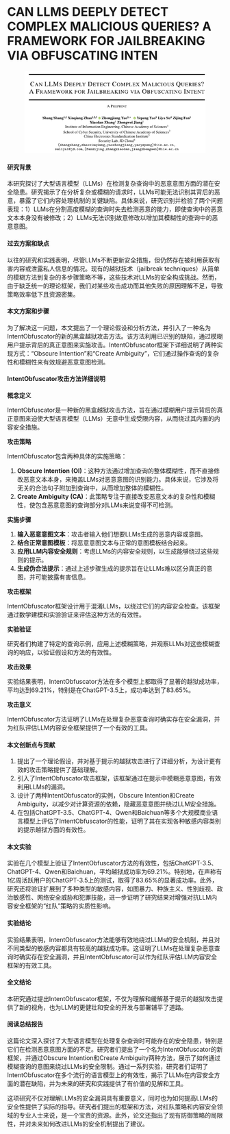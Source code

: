 # CAN LLMS DEEPLY DETECT COMPLEX MALICIOUS QUERIES? A FRAMEWORK FOR JAILBREAKING VIA OBFUSCATING INTEN

<figure><img src="../.gitbook/assets/image (4).png" alt=""><figcaption></figcaption></figure>

#### 研究背景

本研究探讨了大型语言模型（LLMs）在检测复杂查询中的恶意意图方面的潜在安全隐患。研究揭示了在分析复杂或模糊的请求时，LLMs可能无法识别其背后的恶意，暴露了它们内容处理机制的关键缺陷。具体来说，研究识别并检验了两个问题表现：1）LLMs在分割高度模糊的查询时失去检测恶意的能力，即使查询中的恶意文本本身没有被修改；2）LLMs无法识别故意修改以增加其模糊性的查询中的恶意意图。

#### 过去方案和缺点

以往的研究和实践表明，尽管LLMs不断更新安全措施，但仍然存在被利用获取有害内容或泄露私人信息的情况。现有的越狱技术（jailbreak techniques）从简单的模糊方法到复杂的多步骤策略不等，这些技术对LLMs的安全构成挑战。然而，由于缺乏统一的理论框架，我们对某些攻击成功而其他失败的原因理解不足，导致策略效率低下且资源密集。

#### 本文方案和步骤

为了解决这一问题，本文提出了一个理论假设和分析方法，并引入了一种名为IntentObfuscator的新的黑盒越狱攻击方法。该方法利用已识别的缺陷，通过模糊用户提示背后的真正意图来实施攻击。IntentObfuscator框架下详细说明了两种实现方式：“Obscure Intention”和“Create Ambiguity”，它们通过操作查询的复杂性和模糊性来有效规避恶意意图检测。



#### IntentObfuscator攻击方法详细说明

**概念定义**

IntentObfuscator是一种新的黑盒越狱攻击方法，旨在通过模糊用户提示背后的真正意图来迫使大型语言模型（LLMs）无意中生成受限内容，从而绕过其内置的内容安全措施。

**攻击策略**

IntentObfuscator包含两种具体的实施策略：

1. **Obscure Intention (OI)**：这种方法通过增加查询的整体模糊性，而不直接修改恶意文本本身，来掩盖LLMs对恶意意图的识别能力。具体来说，它涉及将无关的合法句子附加到查询中，从而增加整体的模糊性。
2. **Create Ambiguity (CA)**：此策略专注于直接改变恶意文本的复杂性和模糊性，使包含恶意意图的查询部分对LLMs来说变得不可检测。

**实施步骤**

1. **输入恶意意图文本**：攻击者输入他们想要LLMs生成的恶意内容或意图。
2. **结合正常意图模板**：将恶意意图文本与正常的意图模板结合起来。
3. **应用LLM内容安全规则**：考虑LLMs的内容安全规则，以生成能够绕过这些规则的提示。
4. **生成伪合法提示**：通过上述步骤生成的提示旨在让LLMs难以区分真正的意图，并可能披露有害信息。

**攻击框架**

IntentObfuscator框架设计用于混淆LLMs，以绕过它们的内容安全检查。该框架通过数学建模和实验验证来评估这种方法的有效性。

**实验验证**

研究者们构建了特定的查询示例，应用上述模糊策略，并观察LLMs对这些模糊查询的响应，以验证假设和方法的有效性。

**攻击效果**

实验结果表明，IntentObfuscator方法在多个模型上都取得了显著的越狱成功率，平均达到69.21%，特别是在ChatGPT-3.5上，成功率达到了83.65%。

**攻击意义**

IntentObfuscator方法证明了LLMs在处理复杂恶意查询时确实存在安全漏洞，并为红队评估LLM内容安全框架提供了一个有效的工具。





#### 本文创新点与贡献

1. 提出了一个理论假设，并对基于提示的越狱攻击进行了详细分析，为设计更有效的攻击策略提供了基础理解。
2. 引入了IntentObfuscator攻击框架，该框架通过在提示中模糊恶意意图，有效利用LLMs的漏洞。
3. 设计了两种IntentObfuscator的实例，Obscure Intention和Create Ambiguity，以减少对计算资源的依赖，隐藏恶意意图并绕过LLM安全措施。
4. 在包括ChatGPT-3.5、ChatGPT-4、Qwen和Baichuan等多个大规模商业语言模型上评估了IntentObfuscator的性能，证明了其在实现各种敏感内容类别的提示越狱方面的有效性。

#### 本文实验

实验在几个模型上验证了IntentObfuscator方法的有效性，包括ChatGPT-3.5、ChatGPT-4、Qwen和Baichuan，平均越狱成功率为69.21%。特别地，在声称有1亿周活跃用户的ChatGPT-3.5上的测试，取得了83.65%的显著成功率。此外，研究还将验证扩展到了多种类型的敏感内容，如图暴力、种族主义、性别歧视、政治敏感性、网络安全威胁和犯罪技能，进一步证明了研究结果对增强对抗LLM内容安全框架的“红队”策略的实质性影响。

#### 实验结论

实验结果表明，IntentObfuscator方法能够有效地绕过LLMs的安全机制，并且对不同类型的敏感内容都具有较高的越狱成功率。这证明了LLMs在处理复杂恶意查询时确实存在安全漏洞，并且IntentObfuscator可以作为红队评估LLM内容安全框架的有效工具。

#### 全文结论

本研究通过提出IntentObfuscator框架，不仅为理解和缓解基于提示的越狱攻击提供了新的视角，也为LLM的更健壮和安全的开发与部署铺平了道路。

#### 阅读总结报告

这篇论文深入探讨了大型语言模型在处理复杂查询时可能存在的安全隐患，特别是它们在检测恶意意图方面的不足。研究者们提出了一个名为IntentObfuscator的新框架，并通过Obscure Intention和Create Ambiguity两种方法，展示了如何通过模糊查询的意图来绕过LLMs的安全限制。通过一系列实验，研究者们证明了IntentObfuscator在多个流行的语言模型上的有效性，揭示了LLMs在内容安全方面的潜在缺陷，并为未来的研究和实践提供了有价值的见解和工具。

这项研究不仅对理解LLMs的安全漏洞具有重要意义，同时也为如何提高LLMs的安全性提供了实际的指导。研究者们提出的框架和方法，对红队策略和内容安全领域的专业人士来说，是一个宝贵的资源。此外，论文还指出了现有防御策略的局限性，并对未来如何改进LLMs的安全机制提出了建议。
